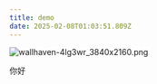 ```yaml
---
title: demo
date: 2025-02-08T01:03:51.809Z
---
```


![wallhaven-4lg3wr_3840x2160.png](https://github.com/ileostar/tinymind-blog/blob/main/assets/images/2025-02-08/1738976519750.png?raw=true)

你好